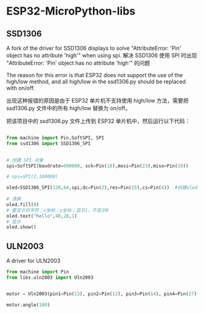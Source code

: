 # ESP32-MicroPython-libs

## SSD1306
A fork of the driver for SSD1306 displays to solve "AttributeError: 'Pin' object has no attribute 'high'" when using spi.
解决 SSD1306 使用 SPI 时出现 "AttributeError: 'Pin' object has no attribute 'high'" 的问题



The reason for this error is that ESP32 does not support the use of the high/low method, and all high/low in the ssd1306.py should be replaced with on/off.

出现这种报错的原因是由于 ESP32 单片机不支持使用 high/low 方法，需要把 ssd1306.py 文件中的所有 high/low 替换为 on/off。

把该项目中的 ssd1306.py 文件上传到 ESP32 单片机中，然后运行以下代码：


```python

from machine import Pin,SoftSPI, SPI
from ssd1306 import SSD1306_SPI
 

# 创建 SPI 对象
spi=SoftSPI(baudrate=600000, sck=Pin(18),mosi=Pin(23),miso=Pin(19))

# spi=SPI(2,100000)

oled=SSD1306_SPI(128,64,spi,dc=Pin(2),res=Pin(15),cs=Pin(4))  #创建oled对象
 
# 清屏
oled.fill(0)
# 要显示的字符；x坐标；y坐标；显示1，不显示0
oled.text("hello",40,28,1)
# 显示
oled.show()

```

## ULN2003

A driver for ULN2003

```python
from machine import Pin
from libs.uln2003 import Uln2003


motor = Uln2003(pin1=Pin(13), pin2=Pin(12), pin3=Pin(14), pin4=Pin(27), delay=2, mode='HALF_STEP')

motor.angle(180)
```








